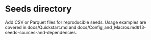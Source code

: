 # Seeds directory

Add CSV or Parquet files for reproducible seeds.
Usage examples are covered in docs/Quickstart.md and docs/Config_and_Macros.md#13-seeds-sources-and-dependencies.
